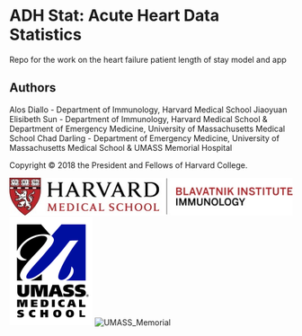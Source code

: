 # ADH Stat: Acute Heart Data Statistics
Repo for the work on the heart failure patient length of stay model and app




Authors
--------------------
  Alos Diallo - Department of Immunology, Harvard Medical School
  Jiaoyuan Elisibeth Sun - Department of Immunology, Harvard Medical School & Department of Emergency Medicine, University of Massachusetts Medical School
  Chad Darling - Department of Emergency Medicine, University of Massachusetts Medical School & UMASS Memorial Hospital
  
  
Copyright © 2018 the President and Fellows of Harvard College.


![Blavatnikimmunology](https://github.com/alosdiallo/HMS_Immunology_RNASeq/blob/master/Blavatnikimmunology.jpg)
![UMASS_Med](https://github.com/alosdiallo/Acute-Heart-Data-Statistics/blob/main/images/umassmed-logo.svg)
![UMASS_Memorial](https://github.com/alosdiallo/HF_length_of_stay/blob/main/images/logo-umass.png)

